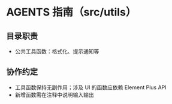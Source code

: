 # AGENTS 指南（src/utils）

## 目录职责
- 公共工具函数：格式化、提示通知等

## 协作约定
- 工具函数保持无副作用；涉及 UI 的函数应依赖 Element Plus API
- 新增函数需在注释中说明输入输出